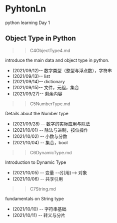 # PyhtonLn

python learning Day 1

## Object Type in Python

>> C4ObjectType4.md

introduce the main data and object type in python.

* (2021/09/12)-- 数字类型（整型与浮点数），字符串
* (2021/09/13)-- list
* (2021/09/14)-- dictionary
* (2021/09/15)-- 文件，元组，集合
* (2021/09/27)-- 剩余内容

>> C5NumberType.md

Details about the Number type

* (2021/09/28) -- 数字的实际应用与除法
* (2021/10/01) -- 除法与进制，按位操作
* (2021/10/02) -- 小数与分数
* (2021/10/04) -- 集合，bool

>> C6DynamicType.md

Introduction to Dynamic Type

* (2021/10/05) -- 变量 --(引用)--> 对象
* (2021/10/06) -- 共享引用

>> C7String.md

fundamentals on String type

* (2021/10/10) -- 字符串基础
* (2021/10/11) -- 转义与分片